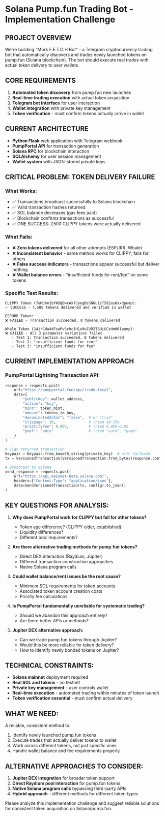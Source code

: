 
# Solana Pump.fun Trading Bot - Implementation Challenge

## PROJECT OVERVIEW
We're building "Mork F.E.T.C.H Bot" - a Telegram cryptocurrency trading bot that automatically discovers and trades newly launched tokens on pump.fun (Solana blockchain). The bot should execute real trades with actual token delivery to user wallets.

## CORE REQUIREMENTS
1. **Automated token discovery** from pump.fun new launches
2. **Real-time trading execution** with actual token acquisition
3. **Telegram bot interface** for user interaction
4. **Wallet integration** with private key management
5. **Token verification** - must confirm tokens actually arrive in wallet

## CURRENT ARCHITECTURE
- **Python Flask** web application with Telegram webhook
- **PumpPortal API** for transaction generation
- **Solana RPC** for blockchain interaction
- **SQLAlchemy** for user session management
- **Wallet system** with JSON-stored private keys

## CRITICAL PROBLEM: TOKEN DELIVERY FAILURE

### What Works:
- ✅ Transactions broadcast successfully to Solana blockchain
- ✅ Valid transaction hashes returned
- ✅ SOL balance decreases (gas fees paid)
- ✅ Blockchain confirms transactions as successful
- ✅ ONE SUCCESS: 7,500 CLIPPY tokens were actually delivered

### What Fails:
- ❌ **Zero tokens delivered** for all other attempts (ESPURR, Whale)
- ❌ **Inconsistent behavior** - same method works for CLIPPY, fails for others
- ❌ **False success indicators** - transactions appear successful but deliver nothing
- ❌ **Wallet balance errors** - "insufficient funds for rent/fee" on some tokens

### Specific Test Results:
```
CLIPPY Token (7eMJmn1bYWSQEwxAX7CyngBzGNGu1cT582asKxxRpump):
✅ SUCCESS - 7,500 tokens delivered and verified in wallet

ESPURR Token:
❌ FAILED - Transaction succeeded, 0 tokens delivered

Whale Token (G4irCda4dFsePvSrhc1H1u9uZUR2TSUiUCsHm661pump):
❌ FAILED - All 3 parameter variations failed
   - Test 1: Transaction succeeded, 0 tokens delivered
   - Test 2: "insufficient funds for rent"
   - Test 3: "insufficient funds for fee"
```

## CURRENT IMPLEMENTATION APPROACH

### PumpPortal Lightning Transaction API:
```python
response = requests.post(
    url="https://pumpportal.fun/api/trade-local",
    data={
        "publicKey": wallet_address,
        "action": "buy",
        "mint": token_mint,
        "amount": tokens_to_buy,
        "denominatedInSol": "false",  # or "true"
        "slippage": 10,               # tried 10-25%
        "priorityFee": 0.005,         # tried 0.005-0.02
        "pool": "auto"                # tried "auto", "pump"
    }
)

# Sign returned transaction
keypair = Keypair.from_base58_string(private_key)  # with fallback
tx = VersionedTransaction(VersionedTransaction.from_bytes(response.content).message, [keypair])

# Broadcast to Solana
send_response = requests.post(
    url="https://api.mainnet-beta.solana.com/",
    headers={"Content-Type": "application/json"},
    data=SendVersionedTransaction(tx, config).to_json()
)
```

## KEY QUESTIONS FOR ANALYSIS:

1. **Why does PumpPortal work for CLIPPY but fail for other tokens?**
   - Token age difference? (CLIPPY older, established)
   - Liquidity differences?
   - Different pool requirements?

2. **Are there alternative trading methods for pump.fun tokens?**
   - Direct DEX interaction (Raydium, Jupiter)
   - Different transaction construction approaches
   - Native Solana program calls

3. **Could wallet balance/rent issues be the root cause?**
   - Minimum SOL requirements for token accounts
   - Associated token account creation costs
   - Priority fee calculations

4. **Is PumpPortal fundamentally unreliable for systematic trading?**
   - Should we abandon this approach entirely?
   - Are there better APIs or methods?

5. **Jupiter DEX alternative approach:**
   - Can we trade pump.fun tokens through Jupiter?
   - Would this be more reliable for token delivery?
   - How to identify newly bonded tokens on Jupiter?

## TECHNICAL CONSTRAINTS:
- **Solana mainnet** deployment required
- **Real SOL and tokens** - no testnet
- **Private key management** - user controls wallet
- **Real-time execution** - automated trading within minutes of token launch
- **Token verification essential** - must confirm actual delivery

## WHAT WE NEED:
A reliable, consistent method to:
1. Identify newly launched pump.fun tokens
2. Execute trades that actually deliver tokens to wallet
3. Work across different tokens, not just specific ones
4. Handle wallet balance and fee requirements properly

## ALTERNATIVE APPROACHES TO CONSIDER:
1. **Jupiter DEX integration** for broader token support
2. **Direct Raydium pool interaction** for pump.fun tokens
3. **Native Solana program calls** bypassing third-party APIs
4. **Hybrid approach** - different methods for different token types

Please analyze this implementation challenge and suggest reliable solutions for consistent token acquisition on Solana/pump.fun.
